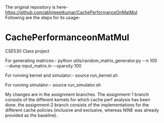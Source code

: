 The original repository is here- https://github.com/abhijeeetkumar/CachePerformanceOnMatMul
</br>
Following are the steps for its usage-

# CachePerformanceonMatMul
CSE530 Class project

For generating matrices:-
python utils/random_matrix_generator.py --n 100 --dump input_matrix.in --sparsity 100

For running kernel and simulator:-
source run_kernel.sh

For running simulator:-
source run_simulator.sh <path to traces>

My changes are in the assignment branches. The assignment-1 branch consists of the different kernels for which cache perf analysis has been done. the assignment-2 branch consists of the implementations for the different cache policies (inclusive and exclusive, whereas NINE was already provided as the baseline).
